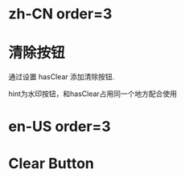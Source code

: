 # zh-CN order=3

# 清除按钮

通过设置 hasClear 添加清除按钮.

hint为水印按钮，和hasClear占用同一个地方配合使用

# en-US order=3

# Clear Button

